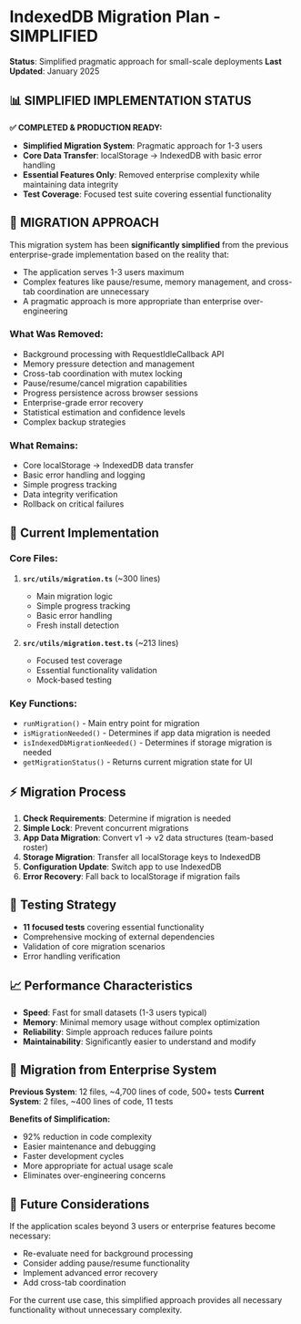 # IndexedDB Migration Plan - SIMPLIFIED

**Status**: Simplified pragmatic approach for small-scale deployments
**Last Updated**: January 2025

## 📊 **SIMPLIFIED IMPLEMENTATION STATUS**

**✅ COMPLETED & PRODUCTION READY:**
- **Simplified Migration System**: Pragmatic approach for 1-3 users
- **Core Data Transfer**: localStorage → IndexedDB with basic error handling
- **Essential Features Only**: Removed enterprise complexity while maintaining data integrity
- **Test Coverage**: Focused test suite covering essential functionality

## 🎯 **MIGRATION APPROACH**

This migration system has been **significantly simplified** from the previous enterprise-grade implementation based on the reality that:
- The application serves 1-3 users maximum
- Complex features like pause/resume, memory management, and cross-tab coordination are unnecessary
- A pragmatic approach is more appropriate than enterprise over-engineering

### **What Was Removed:**
- Background processing with RequestIdleCallback API
- Memory pressure detection and management
- Cross-tab coordination with mutex locking
- Pause/resume/cancel migration capabilities
- Progress persistence across browser sessions
- Enterprise-grade error recovery
- Statistical estimation and confidence levels
- Complex backup strategies

### **What Remains:**
- Core localStorage → IndexedDB data transfer
- Basic error handling and logging
- Simple progress tracking
- Data integrity verification
- Rollback on critical failures

## 🔧 **Current Implementation**

### **Core Files:**
1. **`src/utils/migration.ts`** (~300 lines)
   - Main migration logic
   - Simple progress tracking
   - Basic error handling
   - Fresh install detection

2. **`src/utils/migration.test.ts`** (~213 lines)
   - Focused test coverage
   - Essential functionality validation
   - Mock-based testing

### **Key Functions:**
- `runMigration()` - Main entry point for migration
- `isMigrationNeeded()` - Determines if app data migration is needed
- `isIndexedDbMigrationNeeded()` - Determines if storage migration is needed
- `getMigrationStatus()` - Returns current migration state for UI

## ⚡ **Migration Process**

1. **Check Requirements**: Determine if migration is needed
2. **Simple Lock**: Prevent concurrent migrations
3. **App Data Migration**: Convert v1 → v2 data structures (team-based roster)
4. **Storage Migration**: Transfer all localStorage keys to IndexedDB
5. **Configuration Update**: Switch app to use IndexedDB
6. **Error Recovery**: Fall back to localStorage if migration fails

## 🧪 **Testing Strategy**

- **11 focused tests** covering essential functionality
- Comprehensive mocking of external dependencies
- Validation of core migration scenarios
- Error handling verification

## 📈 **Performance Characteristics**

- **Speed**: Fast for small datasets (1-3 users typical)
- **Memory**: Minimal memory usage without complex optimization
- **Reliability**: Simple approach reduces failure points
- **Maintainability**: Significantly easier to understand and modify

## 🔄 **Migration from Enterprise System**

**Previous System**: 12 files, ~4,700 lines of code, 500+ tests
**Current System**: 2 files, ~400 lines of code, 11 tests

**Benefits of Simplification:**
- 92% reduction in code complexity
- Easier maintenance and debugging
- Faster development cycles
- More appropriate for actual usage scale
- Eliminates over-engineering concerns

## 🚀 **Future Considerations**

If the application scales beyond 3 users or enterprise features become necessary:
- Re-evaluate need for background processing
- Consider adding pause/resume functionality
- Implement advanced error recovery
- Add cross-tab coordination

For the current use case, this simplified approach provides all necessary functionality without unnecessary complexity.